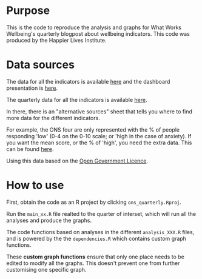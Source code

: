 # Purpose

This is the code to reproduce the analysis and graphs for What Works Wellbeing's quarterly blogpost about wellbeing indicators. This code was produced by the Happier Lives Institute.

# Data sources

The data for all the indicators is available [here](https://www.ons.gov.uk/releases/ukmeasuresofnationalwellbeing) and the dashboard presentation is [here](https://www.ons.gov.uk/peoplepopulationandcommunity/wellbeing/articles/ukmeasuresofnationalwellbeing/dashboard).

The quarterly data for all the indicators is available [here](https://www.ons.gov.uk/peoplepopulationandcommunity/wellbeing/datasets/ukmeasuresofnationalwellbeing).

In there, there is an "alternative sources" sheet that tells you where to find more data for the different indicators.

For example, the ONS four are only represented with the % of people responding 'low' (0-4 on the 0-10 scale; or 'high in the case of anxiety). If you want the mean score, or the % of 'high', you need the extra data. This can be found [here](https://www.ons.gov.uk/peoplepopulationandcommunity/wellbeing/datasets/quarterlypersonalwellbeingestimatesnonseasonallyadjusted).

Using this data based on the [Open Government Licence](https://www.nationalarchives.gov.uk/doc/open-government-licence/version/3/).

# How to use

First, obtain the code as an R project by clicking `ons_quarterly.Rproj`.

Run the `main_xx.R` file realted to the quarter of interset, which will run all the analyses and produce the graphs.

The code functions based on analyses in the different `analysis_XXX.R` files, and is powered by the the `dependencies.R` which contains custom graph functions.

These **custom graph functions** ensure that only one place needs to be edited to modify all the graphs. This doesn't prevent one from further customising one specific graph.